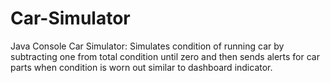 # Car-Simulator
Java Console Car Simulator: Simulates condition of running car by subtracting one from total condition until zero and then sends alerts for car parts when condition is worn out similar to dashboard indicator.
